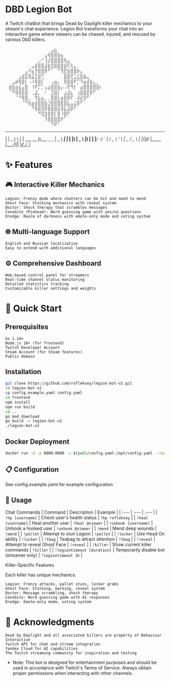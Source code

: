 # DBD Legion Bot

A Twitch chatbot that brings Dead by Daylight killer mechanics to your stream's chat experience.
Legion Bot transforms your chat into an interactive game where viewers can be chased, injured, and rescued by various
DbD killers.

⠀⠀⠀⠀⠀⠀⠀⠀⠀⠀⠀⠀⠀⠀⣠⣦⠀⠀⠀⠀⠀⠀⠀⠀⠀⠀⠀⠀⠀⠀
⠀⠀⠀⠀⠀⠀⠀⠀⠀⠀⠀⠀⣠⢾⣿⣿⣷⣦⠀⠀⠀⠀⠀⠀⠀⠀⠀⠀⠀⠀
⠀⠀⠀⠀⠀⠀⠀⠀⠀⠀⡠⠊⢸⡼⣿⣿⣿⣿⢷⣤⠀⠀⠀⠀⠀⠀⠀⠀⠀⠀
⠀⠀⠀⠀⠀⠀⠀⠀⣠⣾⣿⣿⣼⣷⣻⣿⣿⣿⣾⢏⢗⣄⠀⠀⠀⠀⠀⠀⠀⠀
⠀⠀⠀⠀⠀⠀⣠⠺⣦⡻⣿⣿⡿⠋⠁⠀⠉⢻⣟⣷⣿⣿⡷⣄⠀⠀⠀⠀⠀⠀
⠀⠀⠀⠀⣠⣾⣯⢿⣮⣝⣾⢋⠀⠀⠀⠀⠀⠀⣿⣿⢟⣡⣪⣷⣷⣄⠀⠀⠀⠀
⠀⠀⣠⡾⢿⣿⡇⠠⠜⢿⣿⡇⠀⠀⢠⣶⡄⠀⢿⣿⣿⠟⡉⠹⣶⣾⣷⣄⡀⠀
⠀⣾⣷⣶⣮⣤⣿⠀⠸⠟⡍⡁⢤⣴⣿⣿⣷⡤⠠⢟⠻⡇⠀⣴⣿⣿⣿⣿⣿⠆
⠀⠈⠛⢿⢿⣟⣿⠀⢀⣼⡀⠀⠂⠀⣹⣿⡇⠀⣰⣼⣆⠀⢰⣿⣿⣟⡿⠋⠀⠀
⠀⠀⠀⠈⠙⢿⣿⡀⠀⢻⣧⣦⡀⡀⣿⣿⣇⣶⣿⡿⠏⠀⢼⣞⡽⠋⠀⠀⠀⠀
⠀⠀⠀⠀⠀⠈⠙⢷⣶⣾⣿⣿⣷⣸⣿⣿⣿⣿⣿⣧⣤⣬⡿⠋⠀⠀⠀⠀⠀⠀
⠀⠀⠀⠀⠀⠀⠀⠀⠙⢿⣿⣻⡿⣿⣿⣿⣯⢿⣧⣽⡿⠋⠀⠀⠀⠀⠀⠀⠀⠀
⠀⠀⠀⠀⠀⠀⠀⠀⠀⠀⠙⢽⣽⣿⣿⡇⣿⠸⣿⠏⠀⠀⠀⠀⠀⠀⠀⠀⠀⠀
⠀⠀⠀⠀⠀⠀⠀⠀⠀⠀⠀⠀⠹⢿⣿⣿⣿⠟⠁⠀⠀⠀⠀⠀⠀⠀⠀⠀⠀⠀
⠀⠀⠀⠀⠀⠀⠀⠀⠀⠀⠀⠀⠀⠀⠙⠟⠁⠀⠀⠀⠀⠀⠀⠀⠀⠀⠀⠀⠀⠀
  ___  ___ ___    _             _            ___      _
| \| _ )   \ | |   ___ __ _(_)___ _ _   | _ ) ___| |_
| |) | _ \ |) | | |__/ -_) _` | / _ \ ' \ | _ \/ _ \  _|
|___/|___/___/ |____\___\__, |_\___/_||_| |___/\___/\__|

# ✨ Features

## 🎮 Interactive Killer Mechanics

    Legion: Frenzy mode where chatters can be hit and need to mend
    Ghost Face: Stalking mechanics with reveal system
    Doctor: Shock therapy that scrambles messages
    Cenobite (Pinhead): Word guessing game with yes/no questions
    Dredge: Realm of darkness with emote-only mode and voting system

## 🌐 Multi-language Support

    English and Russian localization
    Easy to extend with additional languages

## ⚙️ Comprehensive Dashboard

    Web-based control panel for streamers
    Real-time channel status monitoring
    Detailed statistics tracking
    Customizable killer settings and weights

# 🚀 Quick Start

## Prerequisites

    Go 1.24+
    Node.js 18+ (for frontend)
    Twitch Developer Account
    Steam Account (for Steam features)
    Public domain

## Installation

```bash
git clone https://github.com/rofleksey/legion-bot-v2.git
cd legion-bot-v2
cp config.example.yaml config.yaml
cd frontend
npm install
npm run build
cd ..
go mod download
go build -o legion-bot-v2
./legion-bot-v2
```

## Docker Deployment

```bash
docker run -d -p 8080:8080 -v $(pwd)/config.yaml:/opt/config.yaml --name legion-bot legion-bot-v2
```

## 📋 Configuration

See config.example.yaml for example configuration

## 🎯 Usage

Chat Commands
| Command | Description | Example |
| :--- | :--- | :--- |
| `!hp [username]` | Check user's health status | `!hp rofleksey` |
| `!heal [username]` | Heal another user | `!heal @viewer` |
| `!unhook [username]` | Unhook a hooked user | `!unhook @viewer` |
| `!mend` | Mend deep wounds | `!mend` |
| `!pallet` | Attempt to stun Legion | `!pallet` |
| `!locker` | Use Head On ability | `!locker` |
| `!tbag` | Teabag to attract attention | `!tbag` |
| `!reveal` | Attempt to reveal Ghost Face | `!reveal` |
| `!killer` | Show current killer commands | `!killer` |
| `!legiontimeout [duration]` | Temporarily disable bot (streamer only) | `!legiontimeout 1h` |

Killer-Specific Features

Each killer has unique mechanics:

    Legion: Frenzy attacks, pallet stuns, locker grabs
    Ghost Face: Stalking, marking, reveal system
    Doctor: Message scrambling, shock therapy
    Cenobite: Word guessing game with AI responses
    Dredge: Emote-only mode, voting system

# 🙏 Acknowledgments

    Dead by Daylight and all associated killers are property of Behaviour Interactive
    Twitch API for chat and stream integration
    Yandex Cloud for AI capabilities
    The Twitch streaming community for inspiration and testing

* Note: This bot is designed for entertainment purposes and should be used in accordance with Twitch's Terms of Service.
Always obtain proper permissions when interacting with other channels.
